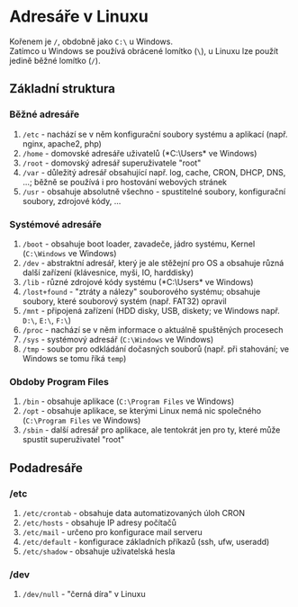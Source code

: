 # Adresáře v Linuxu
Kořenem je `/`, obdobně jako `C:\` u Windows.\
Zatímco u Windows se používá obrácené lomítko (`\`), u Linuxu lze použít jedině běžné lomítko (`/`).

## Základní struktura
### Běžné adresáře
1. `/etc` - nachází se v něm konfigurační soubory systému a aplikací (např. nginx, apache2, php)
1. `/home` - domovské adresáře uživatelů (*C:\Users\* ve Windows)
1. `/root` - domovský adresář superuživatele "root"
1. `/var` - důležitý adresář obsahující např. log, cache, CRON, DHCP, DNS, ...; běžně se používá i pro hostování webových stránek
1. `/usr` - obsahuje absolutně všechno - spustitelné soubory, konfigurační soubory, zdrojové kódy, ...

### Systémové adresáře
1. `/boot` - obsahuje boot loader, zavadeče, jádro systému, Kernel (`C:\Windows` ve Windows)
1. `/dev` - abstraktní adresář, který je ale stěžejní pro OS a obsahuje různá další zařízení (klávesnice, myši, IO, harddisky)
1. `/lib` - různé zdrojové kódy systému (*C:\Users\* ve Windows)
1. `/lost+found` - "ztráty a nálezy" souborového systému; obsahuje soubory, které souborový systém (např. FAT32) opravil
1. `/mnt` - připojená zařízení (HDD disky, USB, diskety; ve Windows např. `D:\`, `E:\`, `F:\`)
1. `/proc` - nachází se v něm informace o aktuálně spuštěných procesech
1. `/sys` - systémový adresář (`C:\Windows` ve Windows)
1. `/tmp` - soubor pro odkládání dočasných souborů (např. při stahování; ve Windows se tomu říká `temp`)

### Obdoby Program Files
1. `/bin` - obsahuje aplikace (`C:\Program Files` ve Windows)
1. `/opt` - obsahuje aplikace, se kterými Linux nemá nic společného (`C:\Program Files` ve Windows)
1. `/sbin` - další adresář pro aplikace, ale tentokrát jen pro ty, které může spustit superuživatel "root"

## Podadresáře
### /etc
1. `/etc/crontab` - obsahuje data automatizovaných úloh CRON
1. `/etc/hosts` - obsahuje IP adresy počítačů
1. `/etc/mail` - určeno pro konfigurace mail serveru
1. `/etc/default` - konfigurace základních příkazů (ssh, ufw, useradd)
1. `/etc/shadow` - obsahuje uživatelská hesla

### /dev
1. `/dev/null` - "černá díra" v Linuxu
